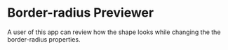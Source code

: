 # Border-radius Previewer
A user of this app can review how the shape looks while changing the the border-radius properties.
